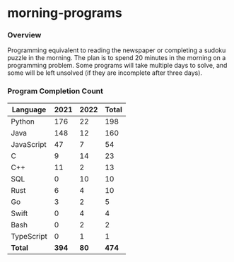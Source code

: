 # morning-programs

### Overview

Programming equivalent to reading the newspaper or completing a sudoku puzzle in the morning.  The plan is to spend 20 
minutes in the morning on a programming problem.  Some programs will take multiple days to solve, and some will be left 
unsolved (if they are incomplete after three days).

### Program Completion Count

| Language     | 2021    | 2022    | Total   |
|--------------|---------|---------|---------|
| Python       | 176     | 22      | 198     |
| Java         | 148     | 12      | 160     |
| JavaScript   | 47      | 7       | 54      |
| C            | 9       | 14      | 23      |
| C++          | 11      | 2       | 13      |
| SQL          | 0       | 10      | 10      |
| Rust         | 6       | 4       | 10      |
| Go           | 3       | 2       | 5       |
| Swift        | 0       | 4       | 4       |
| Bash         | 0       | 2       | 2       |
| TypeScript   | 0       | 1       | 1       |
| **Total**    | **394** | **80**  | **474** |
